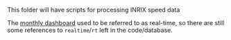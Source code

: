 This folder will have scripts for processing INRIX speed data

The [monthly dashboard](https://cmp.sfcta.org/) used to be referred to as real-time, so there are still some references to `realtime`/`rt` left in the code/database.